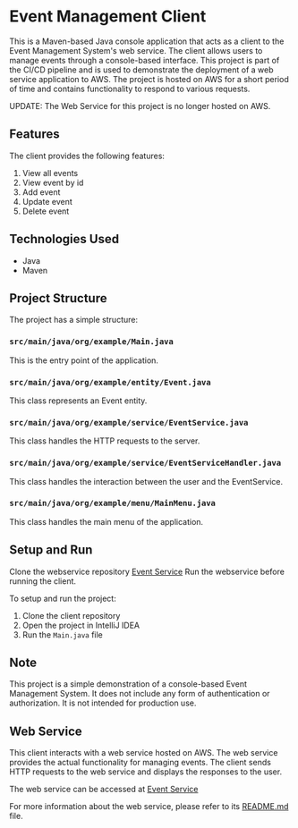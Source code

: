 # Event Management Client

This is a Maven-based Java console application that acts as a client to the Event Management System's web service. The client allows users to manage events through a console-based interface.
This project is part of the CI/CD pipeline and is used to demonstrate the deployment of a web service application to AWS.
The project is hosted on AWS for a short period of time and contains functionality to respond to various requests.

UPDATE: The Web Service for this project is no longer hosted on AWS.

## Features

The client provides the following features:

1. View all events
2. View event by id
3. Add event
4. Update event
5. Delete event

## Technologies Used

- Java
- Maven

## Project Structure

The project has a simple structure:

### `src/main/java/org/example/Main.java`
This is the entry point of the application.

### `src/main/java/org/example/entity/Event.java`
This class represents an Event entity.

### `src/main/java/org/example/service/EventService.java`
This class handles the HTTP requests to the server.

### `src/main/java/org/example/service/EventServiceHandler.java`
This class handles the interaction between the user and the EventService.

### `src/main/java/org/example/menu/MainMenu.java`
This class handles the main menu of the application.

## Setup and Run
Clone the webservice repository [Event Service](https://github.com/clarabrorson/EventWebService/blob/master/README.md)
Run the webservice before running the client.

To setup and run the project:

1. Clone the client repository
2. Open the project in IntelliJ IDEA
3. Run the `Main.java` file

## Note

This project is a simple demonstration of a console-based Event Management System. It does not include any form of authentication or authorization. It is not intended for production use.

## Web Service

This client interacts with a web service hosted on AWS. The web service provides the actual functionality for managing events. The client sends HTTP requests to the web service and displays the responses to the user.

The web service can be accessed at [Event Service](http://event-service-mongodb-env.eba-hux36rjj.us-west-2.elasticbeanstalk.com:8080/events)

For more information about the web service, please refer to its [README.md](https://github.com/clarabrorson/EventWebService/blob/master/README.md) file.
